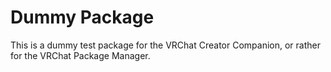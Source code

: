 
# Dummy Package

This is a dummy test package for the VRChat Creator Companion, or rather for the VRChat Package Manager.
